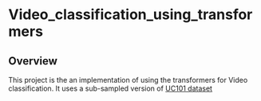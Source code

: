 # Video_classification_using_transformers

## Overview

This project is the an implementation of using the transformers for Video classification. It uses a sub-sampled version of [UC101 dataset](https://www.crcv.ucf.edu/data/UCF101.php)

